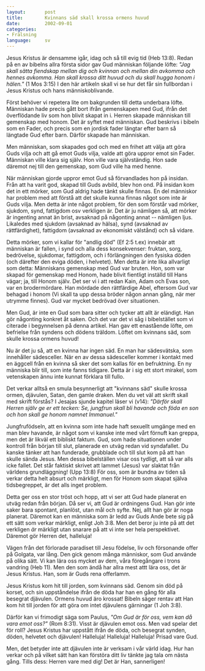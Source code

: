 ```yaml
---
layout:       post
title:        Kvinnans säd skall krossa ormens huvud
date:         2002-09-01
categories:
- Frälsning
language:     sv
---
```

Jesus Kristus är densamme igår, idag och så till evig tid (Heb 13:8). Redan på en av bibelns allra första sidor gav Gud människan följande löfte: <em>"Jag skall sätta fiendskap mellan dig och kvinnan och mellan din avkomma och hennes avkomma. Han skall krossa ditt huvud och du skall hugga honom i hälen."</em> (1 Mos 3:15) I den här artikeln skall vi se hur det får sin fullbordan i Jesus Kristus och hans människoblivande.

Först behöver vi repetera lite om bakgrunden till detta underbara löfte. Människan hade precis gått bort ifrån gemenskapen med Gud, ifrån det överflödande liv som hon blivit skapat in i. Herren skapade människan till gemenskap med honom. Det är syftet med människan. Gud beskrivs i bibeln som en Fader, och precis som en jordisk fader längtar efter barn så längtade Gud efter barn. Därför skapade han människan.

Men människan, som skapades god och med en frihet att välja att göra Guds vilja och att gå emot Guds vilja, valde att göra uppror emot sin Fader. Människan ville klara sig själv. Hon ville vara självständig. Hon sade däremot nej till den gemenskap, som Gud ville ha med henne.

När människan gjorde uppror emot Gud så förvandlades hon på insidan. Från att ha varit god, skapad till Guds avbild, blev hon ond. På insidan kom det in ett mörker, som Gud aldrig hade tänkt skulle finnas. En del människor har problem med att förstå att det skulle kunna finnas något som inte är Guds vilja. Men detta är inte något problem, för den som förstår vad mörker, sjukdom, synd, fattigdom osv verkligen är. Det är ju nämligen så, att mörker är ingenting annat än brist, avsaknad på någonting annat -- nämligen ljus. Likaledes med sjukdom (avsaknad av hälsa), synd (avsaknad av rättfärdighet), fattigdom (avsaknad av ekonomiskt välstånd) och så vidare.

Detta mörker, som vi kallar för "andlig död" (Ef 2:5 t.ex) innebär att människan är fallen, i synd och alla dess konsekvenser: fruktan, sorg, bedrövelse, sjukdomar, fattigdom, och i förlängningen den fysiska döden (och därefter den eviga döden, i helvetet). Men detta är inte lika allvarligt som detta: Människans gemenskap med Gud var bruten. Hon, som var skapad för gemenskap med Honom, hade blivit fientligt inställd till Hans vägar; ja, till Honom själv. Det ser vi i att redan Kain, Adam och Evas son, var en brodermördare. Han mördade den rättfärdige Abel, eftersom Gud var behagad i honom (Vi skall ta upp dessa bröder någon annan gång, när mer utrymme finnes). Gud var mycket bedrövad över situationen.

Men Gud, är inte en Gud som bara sitter och tycker att allt är eländigt. Han gör någonting konkret åt saken. Och det var det vi såg i bibelstället som vi citerade i begynnelsen på denna artikel. Han gav ett enastående löfte, om befrielse från syndens och dödens träldom. Löftet om kvinnans säd, som skulle krossa ormens huvud!

Nu är det ju så, att en kvinna har ingen säd. En man har sädesvätska, som innehåller sädesceller. När en av dessa sädesceller kommer i kontakt med en äggcell från en kvinna så sker det som kallas för en befruktning. En ny människa blir till, som inte fanns tidigare. Detta är i sig ett stort mirakel, som vetenskapen ännu inte kunnat förklara till fullo.

Det verkar alltså en smula besynnerligt att "kvinnans säd" skulle krossa ormen, djävulen, Satan, den gamle draken. Men du vet väl att skrift skall med skrift förstås? I Jesajas sjunde kapitel läser vi (v14): <em>"Därför skall Herren själv ge er ett tecken: Se, jungfrun skall bli havande och föda en son och hon skall ge honom namnet Immanuel."</em>

Jungfrufödseln, att en kvinna som inte hade haft sexuellt umgänge med en man blev havande, är något som vi kanske inte med vårt förnuft kan greppa, men det är likväl ett bibliskt faktum. Gud, som hade situationen under kontroll från början till slut, planerade en utväg redan vid syndafallet. Du kanske tänker att han funderade, grubblade och till slut kom på att han skulle sända Jesus. Men dessa bibelställen visar oss tydligt, att så var alls icke fallet. Det står faktiskt skrivet att lammet (Jesus) var slaktat från världens grundläggning! (Upp 13:8) För oss, som är bundna av tiden så verkar detta helt absurt och märkligt, men för Honom som skapat själva tidsbegreppet, är det alls inget problem.

Detta ger oss en stor tröst och hopp, att vi ser att Gud hade planerat en utväg redan från början. Då ser vi, att Gud är ordningens Gud. Han gör inte saker bara spontant, planlöst, utan mål och syfte. Nej, allt han gör är noga planerat. Däremot kan en människa som är ledd av Guds Ande bete sig på ett sätt som verkar märkligt, enligt Joh 3:8. Men det beror ju inte på att det verkligen <em>är</em> märkligt utan snarare på att vi inte ser hela perspektivet. Däremot gör Herren det, halleluja!

Vägen från det förlorade paradiset till Jesu födelse, liv och försonande offer på Golgata, var lång. Den gick genom många människor, som Gud använde på olika sätt. Vi kan lära oss mycket av dem, våra föregångare i trons vandring (Heb 11). Men den som ändå har allra mest attt lära oss, det är Jesus Kristus. Han, som är Guds rena offerlamm.

Jesus Kristus kom hit till jorden, som kvinnans säd. Genom sin död på korset, och sin uppståndelse ifrån de döda har han en gång för alla besegrat djävulen. Ormens huvud äro krossat! Bibeln säger rentav att Han kom hit till jorden för att göra om intet djävulens gärningar (1 Joh 3:8).

Därför kan vi frimodigt säga som Paulus, <em>"Om Gud är för oss, vem kan då vara emot oss?"</em> (Rom 8:31). Visst är djävulen emot oss. Men vad spelar det för roll? Jesus Kristus har uppstått ifrån de döda, och besegrat synden, döden, helvetet och djävulen! Halleluja! Halleluja! Halleluja! Prisad vare Gud.

Men, det betyder inte att djävulen inte är verksam i vår värld idag. Hur han verkar och på vilket sätt han kan förstöra ditt liv tänkte jag tala om nästa gång. Tills dess: Herren vare med dig! Det är Han, sannerligen!


